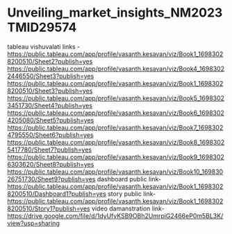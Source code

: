 # Unveiling_market_insights_NM2023TMID29574


tableau vishuvalati links -https://public.tableau.com/app/profile/vasanth.kesavan/viz/Book1_16983028200510/Sheet2?publish=yes
https://public.tableau.com/app/profile/vasanth.kesavan/viz/Book4_16983022446550/Sheet3?publish=yes
https://public.tableau.com/app/profile/vasanth.kesavan/viz/Book1_16983028200510/Sheet3?publish=yes
https://public.tableau.com/app/profile/vasanth.kesavan/viz/Book5_16983023451730/Sheet4?publish=yes
https://public.tableau.com/app/profile/vasanth.kesavan/viz/Book6_16983024205080/Sheet5?publish=yes
https://public.tableau.com/app/profile/vasanth.kesavan/viz/Book7_16983024795550/Sheet6?publish=yes
https://public.tableau.com/app/profile/vasanth.kesavan/viz/Book8_16983025417780/Sheet7?publish=yes
https://public.tableau.com/app/profile/vasanth.kesavan/viz/Book9_16983026303620/Sheet8?publish=yes
https://public.tableau.com/app/profile/vasanth.kesavan/viz/Book10_16983026751730/Sheet9?publish=yes
dashboard public link-https://public.tableau.com/app/profile/vasanth.kesavan/viz/Book1_16983028200510/Dashboard1?publish=yes
story public link-https://public.tableau.com/app/profile/vasanth.kesavan/viz/Book1_16983028200510/Story1?publish=yes
video damanstration link-https://drive.google.com/file/d/1dyUfvKSB9OBh2UmrpiG2466eP0m5BL3K/view?usp=sharing
